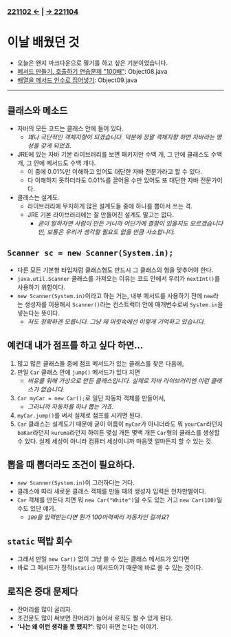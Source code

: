 ﻿#
### [221102 ←](../../221011-221202_JAVA_BASICS/22-11/221102/) | [→ 221104](../../221011-221202_JAVA_BASICS/22-11/221104/)

# 이날 배웠던 것

- 오늘은 왠지 마크다운으로 필기를 하고 싶은 기분이었습니다.
- [메서드 만들기, 호출하기 연습문제 "100배"](../../221011-221202_JAVA_BASICS/22-11/221103/javastudy56/javastudy/src/javastudy/Object08.java): Object08.java
- [배열을 메서드 인수로 집어넣기](../../221011-221202_JAVA_BASICS/22-11/221103/javastudy56/javastudy/src/javastudy/Object09.java): Object09.java

---

## 클래스와 메소드

- 자바의 모든 코드는 클래스 안에 들어 있다.
    - *꽤나 극단적인 객체지향이 되겠습니다. 덕분에 정말 객체지향 하면 자바라는 명성을 갖게 되었죠.*
- JRE에 있는 자바 기본 라이브러리를 보면 패키지만 수백 개, 그 안에 클래스도 수백 개, 그 안에 메서드도 수백 개다.
    - 이 중에 0.01%만 이해하고 있어도 대단한 자바 전문가라고 할 수 있다.
    - 다 이해하지 못하더라도 0.01%를 끌어올 수만 있어도 또 대단한 자바 전문가이다.
- 클래스는 설계도.
    - 라이브러리에 무지하게 많은 설계도들 중에 하나를 뽑아서 쓰는 격.
    - JRE 기본 라이브러리에는 잘 만들어진 설계도 말고는 없다.
        - *굳이 말하자면 사람이 만든 거니까 어딘가에 결함이 있을지도 모르겠습니다만, 보통은 우리가 생각할 필요도 없을 만큼 사소합니다.*

## `Scanner sc = new Scanner(System.in);`

- 다른 모든 기본형 타입처럼 클래스형도 반드시 그 클래스의 형을 맞추어야 한다.
- `java.util.Scanner` 클래스를 가져오는 이유는 코드 안에서 우리가 `nextInt()`를 사용하기 위함이다.
- `new Scanner(System.in)`이라고 하는 거는, 내부 메서드를 사용하기 전에 `new`라는 생성자를 이용해서 `Scanner()`라는 컨스트럭터 안에 매개변수로써 `System.in`을 넣는다는 뜻이다.
    - *저도 정확하겐 모릅니다. 그냥 제 머릿속에선 이렇게 기억하고 있습니다.*

## 예컨대 내가 점프를 하고 싶다 하면...
        
1. 많고 많은 클래스들 중에 점프 메서드가 있는 클래스를 찾은 다음에,
2. 만일 `Car` 클래스 안에 `jump()` 메서드가 있다 치면
    - *비유를 위해 가상으로 만든 클래스입니다. 실제로 자바 라이브러리엔 이런 클래스가 없습니다.*
3. `Car myCar = new Car();`로 일단 자동차 객체를 만들어서,
    - *그러니까 자동차를 하나 뽑는 거죠.*
4. `myCar.jump()`를 써서 실제로 점프를 시키면 된다.
5. `Car` 클래스는 설계도기 때문에 굳이 이름이 `myCar`가 아니더라도 뭐 `yourCar`라던지 `baKar`라던지 `kuruma`라던지 하여튼 몇십 개든 몇백 개든 `Car`형의 클래스를 생성할 수 있다. 실제 세상이 아니라 컴퓨터 세상이니까 마음껏 얼마든지 할 수 있는 것.

## 뽑을 때 뽑더라도 조건이 필요하다.

- `new Scanner(System.in)`이 그러하다는 거다.
- 클래스에 따라 새로운 클래스 객체를 만들 때의 생성자 입력은 천차만별이다.
- `Car` 객체를 만든다 치면 뭐 `new Car("White")`일 수도 있는 거고 `new Car(100)`일 수도 있단 얘기.
    - *`100`을 입력받는다면 뭔가 100마력짜리 자동차인 걸까요?*

## `static` 떡밥 회수

- 그래서 만일 `new Car()` 없이 그냥 쓸 수 있는 클래스 메서드가 있다면
- 바로 그 메서드가 정적(`static`) 메서드이기 때문에 바로 쓸 수 있는 것이다.

## 로직은 중대 문제다

- 잔머리를 많이 굴리자.
- 조건문도 많이 써보면 잔머리가 늘어서 로직도 짤 수 있게 된다.
- **'나는 왜 이런 생각을 못 했지?'**: 많이 하면 는다는 이야기.